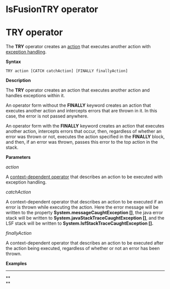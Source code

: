 # lsFusionTRY operator

# TRY operator

The **TRY** operator creates an [action](Actions.md) that executes another action with [exception handling](Exception_handling_TRY_.md).

**Syntax**

    TRY action [CATCH catchAction] [FINALLY finallyAction]

**Description**

The **TRY** operator creates an action that executes another action and handles exceptions within it. 

An operator form without the **FINALLY** keyword creates an action that executes another action and intercepts errors that are thrown in it. In this case, the error is not passed anywhere.

An operator form with the **FINALLY** keyword creates an action that executes another action, intercepts errors that occur, then, regardless of whether an error was thrown or not, executes the action specified in the **FINALLY** block, and then, if an error was thrown, passes this error to the top action in the stack.

**Parameters**

*action*

A [context-dependent operator](Action-operator_36307157.html#Actionoperator-contextdependent) that describes an action to be executed with exception handling.

*catchAction*

A context-dependent operator that describes an action to be executed if an error is thrown while executing the action. Here the error message will be written to the property **System.messageCaughtException \[\]**, the java error stack will be written to **System.javaStackTraceCaughtException \[\]**, and the LSF stack will be written to ****System.lsfStackTraceCaughtException \[\].****

*finallyAction*

A context-dependent operator that describes an action to be executed after the action being executed, regardless of whether or not an error has been thrown.

**Examples**

********



**  
**
